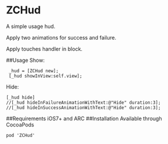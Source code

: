 # ZCHud

A simple usage hud.

Apply two animations for success and 
failure.

Apply touches handler in block.

##Usage
Show:

```
 _hud = [ZCHud new];
 [_hud showInView:self.view];
```
Hide:

```
[_hud hide]
//[_hud hideInFailureAnimationWithText:@"Hide" duration:3];
//[_hud hideInSuccessAnimationWithText:@"Hide" duration:3];
```

##Requirements
iOS7+ and ARC
##Installation
Available through CocoaPods

```
pod 'ZCHud'
```






